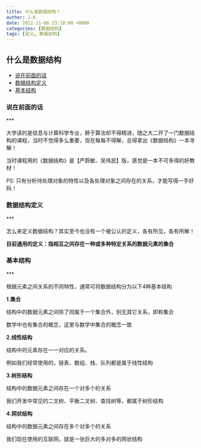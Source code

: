 ```yaml
---
title: 什么是数据结构？
author: J.K
date: 2012-11-06 23:10:00 +0800
categories: [数据结构]
tags: [定义, 数据结构]
---
```


## 什么是数据结构

*   [说在前面的话](#pre)
*   [数据结构定义](#define)
*   [基本结构](#type)


<h3 id="pre">说在前面的话</h3>
***

大学读的是信息与计算科学专业，醉于算法却不得精进，随之大二开了一门数据结构的课程，当时不觉得多么重要，现在每每不得解，总得拿出《数据结构》一本寻解！

当时课程用的《数据结构》是【严蔚敏、吴伟民】版，感觉是一本不可多得的好教材！

PS: 只有分析待处理对象的特性以及各处理对象之间存在的关系，才能写得一手好码！



<h3 id="define">数据结构定义</h3>
***

怎么来定义数据结构？其实至今也没有一个被公认的定义，各有所见，各有所解！

**目前通用的定义：指相互之间存在一种或多种特定关系的数据元素的集合**



<h3 id="type">基本结构</h3>
***

根据元素之间关系的不同特性，通常可将数据结构分为以下4种基本结构

**1.集合**

结构中的数据元素之间除了同属于一个集合外，别无其它关系，即称集合

数学中也有集合的概念，这里与数学中集合的概念一致


**2.线性结构**

结构中的元素存在一一对应的关系。

例如我们经常使用的，链表、数组、栈、队列都是属于线性结构


**3.树形结构**

结构中的数据元素之间存在一个对多个的关系

我们开发中常见的二叉树、平衡二叉树、查找树等，都属于树形结构


**4.网状结构**

结构中的数据元素之间存在多个对多个的关系

我们现在使用的互联网，就是一张巨大的多对多的网状结构
